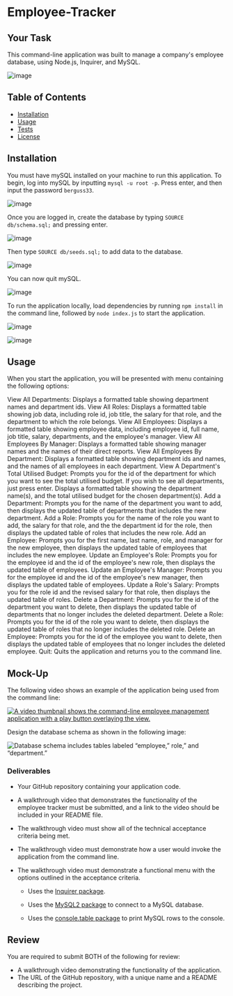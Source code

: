 # Employee-Tracker

## Your Task

This command-line application was built to manage a company's employee database, using Node.js, Inquirer, and MySQL.

![image](https://user-images.githubusercontent.com/122234007/232338202-65af23d9-b253-48d8-9d7f-10767cfdda9f.png)


## Table of Contents
* [Installation](#installation)
* [Usage](#usage)
* [Tests](#tests)
* [License](#license)

 
## Installation

You must have mySQL installed on your machine to run this application. To begin, log into mySQL by inputting `mysql -u root -p`. Press enter, and then input the password `berguss33`. 

![image](https://user-images.githubusercontent.com/122234007/232338352-2ca1ae55-a550-49c1-bc7d-24f0e48ec5ae.png)


Once you are logged in, create the database by typing `SOURCE db/schema.sql;` and pressing enter. 

![image](https://user-images.githubusercontent.com/122234007/232338389-d122534a-84ba-499e-8a90-64e054ab330f.png)


Then type `SOURCE db/seeds.sql;` to add data to the database. 

![image](https://user-images.githubusercontent.com/122234007/232338413-b92a5894-3462-4fcd-a5db-f8ebbe9065f7.png)


You can now quit mySQL.

![image](https://user-images.githubusercontent.com/122234007/232338448-5f0d5635-8bf0-4faa-b665-693528be6bed.png)


To run the application locally, load dependencies by running `npm install` in the command line, followed by `node index.js` to start the application.

![image](https://user-images.githubusercontent.com/122234007/232338494-d4acdc06-4609-4f9f-ad90-e83fab33caf4.png)

![image](https://user-images.githubusercontent.com/122234007/232338527-8c44d35f-8f28-4b32-9734-8d3ecf0b468f.png)


## Usage

When you start the application, you will be presented with menu containing the following options: 

View All Departments: Displays a formatted table showing department names and department ids.
View All Roles: Displays a formatted table showing job data, including role id, job title, the salary for that role, and the department to which the role belongs.
View All Employees: Displays a formatted table showing employee data, including employee id, full name, job title, salary, departments, and the employee's manager.
View All Employees By Manager: Displays a formatted table showing manager names and the names of their direct reports.
View All Employees By Department: Displays a formatted table showing department ids and names, and the names of all employees in each department.
View A Department's Total Utilised Budget: Prompts you for the id of the department for which you want to see the total utilised budget. If you wish to see all departments, just press enter. Displays a formatted table showing  the department name(s), and the total utilised budget for the chosen department(s).
Add a Department: Prompts you for the name of the department you want to add, then displays the updated table of departments that includes the new department.
Add a Role: Prompts you for the name of the role you want to add, the salary for that role, and the the department id for the role, then displays the updated table of roles that includes the new role.
Add an Employee: Prompts you for the first name, last name, role, and manager for the new employee, then displays the updated table of employees that includes the new employee.
Update an Employee's Role: Prompts you for the employee id and the id of the employee's new role, then displays the updated table of employees.
Update an Employee's Manager: Prompts you for the employee id and the id of the employee's new manager, then displays the updated table of employees.
Update a Role's Salary: Prompts you for the role id and the revised salary for that role, then displays the updated table of roles.
Delete a Department: Prompts you for the id of the department you want to delete, then displays the updated table of departments that no longer includes the deleted department.
Delete a Role: Prompts you for the id of the role you want to delete, then displays the updated table of roles that no longer includes the deleted role.
Delete an Employee: Prompts you for the id of the employee you want to delete, then displays the updated table of employees that no longer includes the deleted employee.
Quit: Quits the application and returns you to the command line.


## Mock-Up

The following video shows an example of the application being used from the command line:

[![A video thumbnail shows the command-line employee management application with a play button overlaying the view.](./Assets/12-sql-homework-video-thumbnail.png)](https://2u-20.wistia.com/medias/2lnle7xnpk)



Design the database schema as shown in the following image:

![Database schema includes tables labeled “employee,” role,” and “department.”](./Assets/12-sql-homework-demo-01.png)



### Deliverables
* Your GitHub repository containing your application code.
* A walkthrough video that demonstrates the functionality of the employee tracker must be submitted, and a link to the video should be included in your README file.
* The walkthrough video must show all of the technical acceptance criteria being met.
* The walkthrough video must demonstrate how a user would invoke the application from the command line.
* The walkthrough video must demonstrate a functional menu with the options outlined in the acceptance criteria.

    * Uses the [Inquirer package](https://www.npmjs.com/package/inquirer/v/8.2.4).

    * Uses the [MySQL2 package](https://www.npmjs.com/package/mysql2) to connect to a MySQL database.

    * Uses the [console.table package](https://www.npmjs.com/package/console.table) to print MySQL rows to the console.


## Review
You are required to submit BOTH of the following for review:
* A walkthrough video demonstrating the functionality of the application.
* The URL of the GitHub repository, with a unique name and a README describing the project.
